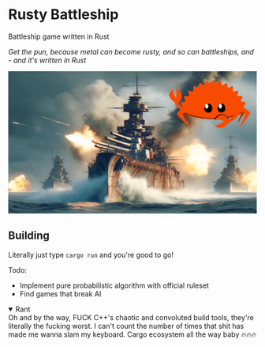 # Rusty Battleship
Battleship game written in Rust

*Get the pun, because metal can become rusty, and so can battleships, and - and it's written in Rust*

![totally epic image](assets/readme_image.jpg)

## Building
Literally just type `cargo run` and you're good to go!

Todo: 
- Implement pure probabilistic algorithm with official ruleset
- Find games that break AI

<details open> 
	<summary> Rant </summary>
	Oh and by the way, FUCK C++'s chaotic and convoluted build tools, they're literally the fucking worst. I can't count the number of times that shit has made me wanna slam my keyboard. Cargo ecosystem all the way baby 🔥🔥🔥
</details>